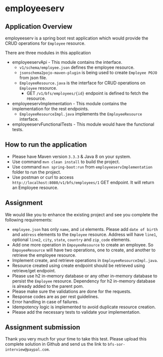 # employeeserv

## Application Overview
employeeserv is a spring boot rest application which would provide the CRUD operations for `Employee` resource.

There are three modules in this application
- employeeservApi - This module contains the interface.
	- `v1/schema/employee.json` defines the employee resource.
	- `jsonschema2pojo-maven-plugin` is being used to create `Employee POJO` from json file.
	- `EmployeeResource.java` is the interface for CRUD operations on `Employee` resource.
		- GET `/v1/bfs/employees/{id}` endpoint is defined to fetch the resource.
- employeeservImplementation - This module contains the implementation for the rest endpoints.
	- `EmployeeResourceImpl.java` implements the `EmployeeResource` interface.
- employeeservFunctionalTests - This module would have the functional tests.

## How to run the application
- Please have Maven version `3.3.3` & Java 8 on your system.
- Use command `mvn clean install` to build the project.
- Use command `mvn spring-boot:run` from `employeeservImplementation` folder to run the project.
- Use postman or curl to access `http://localhost:8080/v1/bfs/employees/1` GET endpoint. It will return an Employee resource.

## Assignment
We would like you to enhance the existing project and see you complete the following requirements:

- `employee.json` has only `name`, and `id` elements. Please add `date of birth` and `address` elements to the `Employee` resource. Address will have `line1`, optional `line2`, `city`, `state`, `country` and `zip_code` elements.
- Add one more operation in `EmpoyeeResource` to create an employee. So `EmpoyeeResource` will have two operations, one to create, and another to retrieve the employee resource.
- Implement create, and retrieve operations in `EmployeeResourceImpl.java`.
- Resource created using create endpoint should be retrieved using retrieve/get endpoint.
- Please use h2 in-memory database or any other in-memory database to persist the `Employee` resource. Dependency for h2 in-memory database is already added to the parent pom.
- Please make sure the validations are done for the requests.
- Response codes are as per rest guidelines.
- Error handling in case of failures.
- Idempotency logic is implemented to avoid duplicate resource creation.
- Please add the necessary tests to validate your implementation.

## Assignment submission
Thank you very much for your time to take this test. Please upload this complete solution in Github and send us the link to `bfs-sor-interview@paypal.com`.
